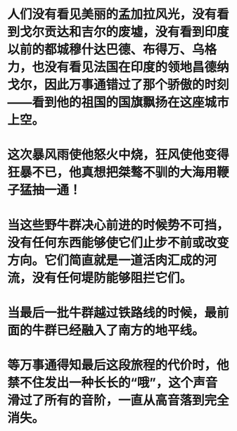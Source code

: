 
人们没有看见美丽的孟加拉风光，没有看到戈尔贡达和吉尔的废墟，没有看到印度以前的都城穆什达巴德、布得万、乌格力，也没有看见法国在印度的领地昌德纳戈尔，因此万事通错过了那个骄傲的时刻——看到他的祖国的国旗飘扬在这座城市上空。
==========

这次暴风雨使他怒火中烧，狂风使他变得狂暴不已，他真想把桀骜不驯的大海用鞭子猛抽一通！
==========

当这些野牛群决心前进的时候势不可挡，没有任何东西能够使它们止步不前或改变方向。它们简直就是一道活肉汇成的河流，没有任何堤防能够阻拦它们。
==========

当最后一批牛群越过铁路线的时候，最前面的牛群已经融入了南方的地平线。
==========

等万事通得知最后这段旅程的代价时，他禁不住发出一种长长的“哦”，这个声音滑过了所有的音阶，一直从高音落到完全消失。
==========